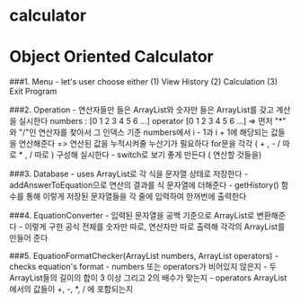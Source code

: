 # calculator

# Object Oriented Calculator


###1. Menu
	- let's user choose either
		(1) View History
		(2) Calculation
		(3) Exit Program

###2. Operation
	- 연산자들만 들은 ArrayList와 숫자만 들은 ArrayList를 갖고 계산을 실시한다
	numbers : [0 1 2 3 4 5 6 ...]
	operator [0 1 2 3 4 5 6 ...]
	=> 먼저 "*" 와 "/"인 연산자를 찾아서 그 인덱스 기준 numbers에서  i - 1과 i + 1에 해당되는 값들을 연산해준다
	=> 연산된 값을 누적시켜줄 누산기가 필요하다
	for문을 각각 ( + , - / 따로 * , / 따로 ) 구성해 실시한다
	- switch로 보기 좋게 만든다 ( 연산할 것들을)

###3. Database
	- uses ArrayList<String>로 각 식을 문자열 상태로 저장한다
	- addAnswerToEquation으로 연산의 결과를 식 문자열에 더해준다
	- getHistory() 함수를 통해 이렇게 저장된 문자열들을 각 줄에 입력하여 한꺼번에 출력한다

###4. EquationConverter
	- 입력된 문자열을 공백 기준으로 ArrayList로 변환해준다
	- 이렇게 구한 공식 전체를 숫자만 따로, 연산자만 따로 출력해 각각의 ArrayList를 만들어 준다


###5. EquationFormatChecker(ArrayList<Integer> numbers, ArrayList<String> operators) 
	- checks equation's format
		- numbers 또는 operators가 비어있지 않은지
		- 두 ArrayList들의 길이의 합이 3 이상 그리고 2의 배수가 맞는지
		- operators ArrayList에서의 값들이 +, -, *, / 에 포함되는지
